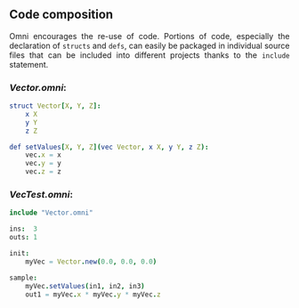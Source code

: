 <div style="text-align: justify">

## Code composition

Omni encourages the re-use of code. Portions of code, especially the declaration of `structs` and `defs`, can easily be packaged in individual source files that can be included into different projects thanks to the `include` statement.

### *Vector.omni*:
```nim
struct Vector[X, Y, Z]:
    x X
    y Y
    z Z

def setValues[X, Y, Z](vec Vector, x X, y Y, z Z):
    vec.x = x
    vec.y = y
    vec.z = z
```

### *VecTest.omni*:
```nim
include "Vector.omni"

ins:  3
outs: 1

init:
    myVec = Vector.new(0.0, 0.0, 0.0)

sample:
    myVec.setValues(in1, in2, in3)
    out1 = myVec.x * myVec.y * myVec.z
```

</div>